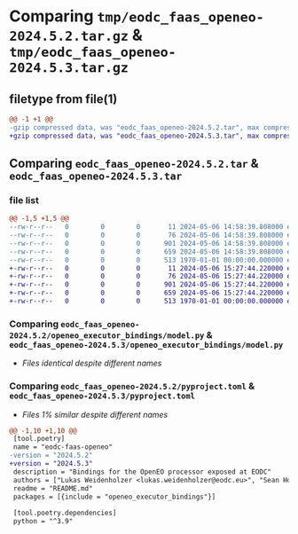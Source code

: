 # Comparing `tmp/eodc_faas_openeo-2024.5.2.tar.gz` & `tmp/eodc_faas_openeo-2024.5.3.tar.gz`

## filetype from file(1)

```diff
@@ -1 +1 @@
-gzip compressed data, was "eodc_faas_openeo-2024.5.2.tar", max compression
+gzip compressed data, was "eodc_faas_openeo-2024.5.3.tar", max compression
```

## Comparing `eodc_faas_openeo-2024.5.2.tar` & `eodc_faas_openeo-2024.5.3.tar`

### file list

```diff
@@ -1,5 +1,5 @@
--rw-r--r--   0        0        0       11 2024-05-06 14:58:39.808000 eodc_faas_openeo-2024.5.2/README.md
--rw-r--r--   0        0        0       76 2024-05-06 14:58:39.808000 eodc_faas_openeo-2024.5.2/openeo_executor_bindings/__init__.py
--rw-r--r--   0        0        0      901 2024-05-06 14:58:39.808000 eodc_faas_openeo-2024.5.2/openeo_executor_bindings/model.py
--rw-r--r--   0        0        0      659 2024-05-06 14:58:39.808000 eodc_faas_openeo-2024.5.2/pyproject.toml
--rw-r--r--   0        0        0      513 1970-01-01 00:00:00.000000 eodc_faas_openeo-2024.5.2/PKG-INFO
+-rw-r--r--   0        0        0       11 2024-05-06 15:27:44.220000 eodc_faas_openeo-2024.5.3/README.md
+-rw-r--r--   0        0        0       76 2024-05-06 15:27:44.220000 eodc_faas_openeo-2024.5.3/openeo_executor_bindings/__init__.py
+-rw-r--r--   0        0        0      901 2024-05-06 15:27:44.220000 eodc_faas_openeo-2024.5.3/openeo_executor_bindings/model.py
+-rw-r--r--   0        0        0      659 2024-05-06 15:27:44.220000 eodc_faas_openeo-2024.5.3/pyproject.toml
+-rw-r--r--   0        0        0      513 1970-01-01 00:00:00.000000 eodc_faas_openeo-2024.5.3/PKG-INFO
```

### Comparing `eodc_faas_openeo-2024.5.2/openeo_executor_bindings/model.py` & `eodc_faas_openeo-2024.5.3/openeo_executor_bindings/model.py`

 * *Files identical despite different names*

### Comparing `eodc_faas_openeo-2024.5.2/pyproject.toml` & `eodc_faas_openeo-2024.5.3/pyproject.toml`

 * *Files 1% similar despite different names*

```diff
@@ -1,10 +1,10 @@
 [tool.poetry]
 name = "eodc-faas-openeo"
-version = "2024.5.2"
+version = "2024.5.3"
 description = "Bindings for the OpenEO processor exposed at EODC"
 authors = ["Lukas Weidenholzer <lukas.weidenholzer@eodc.eu>", "Sean Hoyal <sean.hoyal@eodc.eu>", "Valentina Hutter <valentina.hutter@eodc.eu>", "Gerald Irsiegler <gerald.irsiegler@eodc.eu>"]
 readme = "README.md"
 packages = [{include = "openeo_executor_bindings"}]
 
 [tool.poetry.dependencies]
 python = "^3.9"
```

